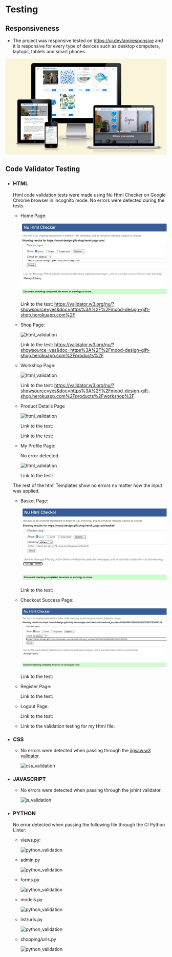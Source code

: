 # Testing


##  **Responsiveness**
- The project was responsive tested on https://ui.dev/amiresponsive and it is responsive for every type of devices such as desktop computers, laptops, tablets and smart phones.

![Am I Responsive](documentation/testing/amiresponsive02.jpg)

## **Code Validator Testing**

- ### **HTML**

    Html code validation tests were made using Nu Html Checker on Google Chrome browser in incognito mode.
    No errors were detected during the tests.

    - Home Page:

        ![html_validation](documentation/testing/nu_home.jpg)

        Link to the test: https://validator.w3.org/nu/?showsource=yes&doc=https%3A%2F%2Fmood-design-gift-shop.herokuapp.com%2F

    - Shop Page:

        ![html_validation](documentation/images/testing/html_login_error.jpg)

        Link to the test: https://validator.w3.org/nu/?showsource=yes&doc=https%3A%2F%2Fmood-design-gift-shop.herokuapp.com%2Fproducts%2F

    - Workshop Page:

        ![html_validation]()

        Link to the test: https://validator.w3.org/nu/?showsource=yes&doc=https%3A%2F%2Fmood-design-gift-shop.herokuapp.com%2Fproducts%2Fworkshop%2F

    - Product Details Page

        ![html_validation]()

        Link to the test: 

       Link to the test: 

    - My Profile Page:

        No error detected.

        ![html_validation]()

        Link to the test: 

    The rest of the html Templates show no errors no matter how the input was applied.

    - Basket Page:

        ![html_validation](documentation/testing/nu_basket.jpg)

        Link to the test: 

    - Checkout Success Page:

        ![html_validation](documentation/testing/nu_checkout_success.jpg)


        Link to the test: 

    - Register Page:

        Link to the test: 

    - Logout Page:

        Link to the test: 

        


    * Link to the validation testing for my Html file:


- ### **CSS**
    * No errors were detected when passing through the [jigsaw.w3 validator](https://jigsaw.w3.org/css-validator). 

         ![css_validation]()
    

- ### **JAVASCRIPT**
   
    * No errors were detected when passing through the jshint validator.

         ![js_validation]()

- ### **PYTHON**

     No error detected when passing the following file through the CI Python Linter:

    - views.py:

        ![python_validation]()

    - admin.py 

        ![python_validation]()

    - forms.py

        ![python_validation]()

    - models.py

        ![python_validation]()

    - list/urls.py

        ![python_validation]()

    - shopping/urls.py

        ![python_validation]()
